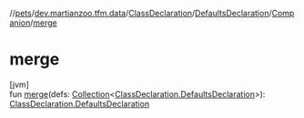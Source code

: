 //[pets](../../../../../index.md)/[dev.martianzoo.tfm.data](../../../index.md)/[ClassDeclaration](../../index.md)/[DefaultsDeclaration](../index.md)/[Companion](index.md)/[merge](merge.md)

# merge

[jvm]\
fun [merge](merge.md)(defs: [Collection](https://kotlinlang.org/api/latest/jvm/stdlib/kotlin.collections/-collection/index.html)&lt;[ClassDeclaration.DefaultsDeclaration](../index.md)&gt;): [ClassDeclaration.DefaultsDeclaration](../index.md)
